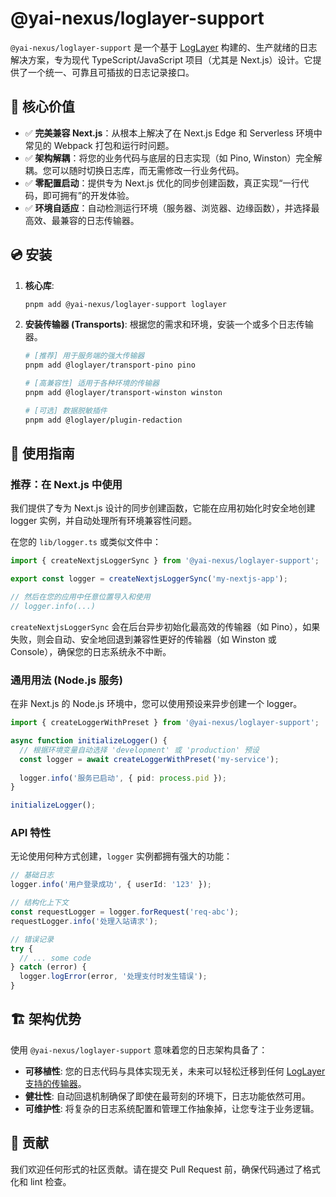 # @yai-nexus/loglayer-support

`@yai-nexus/loglayer-support` 是一个基于 [LogLayer](https://loglayer.dev) 构建的、生产就绪的日志解决方案，专为现代 TypeScript/JavaScript 项目（尤其是 Next.js）设计。它提供了一个统一、可靠且可插拔的日志记录接口。

## 🌟 核心价值

- ✅ **完美兼容 Next.js**：从根本上解决了在 Next.js Edge 和 Serverless 环境中常见的 Webpack 打包和运行时问题。
- ✅ **架构解耦**：将您的业务代码与底层的日志实现（如 Pino, Winston）完全解耦。您可以随时切换日志库，而无需修改一行业务代码。
- ✅ **零配置启动**：提供专为 Next.js 优化的同步创建函数，真正实现“一行代码，即可拥有”的开发体验。
- ✅ **环境自适应**：自动检测运行环境（服务器、浏览器、边缘函数），并选择最高效、最兼容的日志传输器。

## 💿 安装

1.  **核心库**:
    ```bash
    pnpm add @yai-nexus/loglayer-support loglayer
    ```

2.  **安装传输器 (Transports)**:
    根据您的需求和环境，安装一个或多个日志传输器。
    ```bash
    # [推荐] 用于服务端的强大传输器
    pnpm add @loglayer/transport-pino pino

    # [高兼容性] 适用于各种环境的传输器
    pnpm add @loglayer/transport-winston winston
    
    # [可选] 数据脱敏插件
    pnpm add @loglayer/plugin-redaction
    ```

## 🚀 使用指南

### 推荐：在 Next.js 中使用

我们提供了专为 Next.js 设计的同步创建函数，它能在应用初始化时安全地创建 logger 实例，并自动处理所有环境兼容性问题。

在您的 `lib/logger.ts` 或类似文件中：
```typescript
import { createNextjsLoggerSync } from '@yai-nexus/loglayer-support';

export const logger = createNextjsLoggerSync('my-nextjs-app');

// 然后在您的应用中任意位置导入和使用
// logger.info(...)
```
`createNextjsLoggerSync` 会在后台异步初始化最高效的传输器（如 Pino），如果失败，则会自动、安全地回退到兼容性更好的传输器（如 Winston 或 Console），确保您的日志系统永不中断。

### 通用用法 (Node.js 服务)

在非 Next.js 的 Node.js 环境中，您可以使用预设来异步创建一个 logger。

```typescript
import { createLoggerWithPreset } from '@yai-nexus/loglayer-support';

async function initializeLogger() {
  // 根据环境变量自动选择 'development' 或 'production' 预设
  const logger = await createLoggerWithPreset('my-service');
  
  logger.info('服务已启动', { pid: process.pid });
}

initializeLogger();
```

### API 特性

无论使用何种方式创建，`logger` 实例都拥有强大的功能：

```typescript
// 基础日志
logger.info('用户登录成功', { userId: '123' });

// 结构化上下文
const requestLogger = logger.forRequest('req-abc');
requestLogger.info('处理入站请求');

// 错误记录
try {
  // ... some code
} catch (error) {
  logger.logError(error, '处理支付时发生错误');
}
```

## 🏗️ 架构优势

使用 `@yai-nexus/loglayer-support` 意味着您的日志架构具备了：

- **可移植性**: 您的日志代码与具体实现无关，未来可以轻松迁移到任何 [LogLayer 支持的传输器](https://loglayer.dev/docs/transports)。
- **健壮性**: 自动回退机制确保了即使在最苛刻的环境下，日志功能依然可用。
- **可维护性**: 将复杂的日志系统配置和管理工作抽象掉，让您专注于业务逻辑。

## 🤝 贡献

我们欢迎任何形式的社区贡献。请在提交 Pull Request 前，确保代码通过了格式化和 lint 检查。
